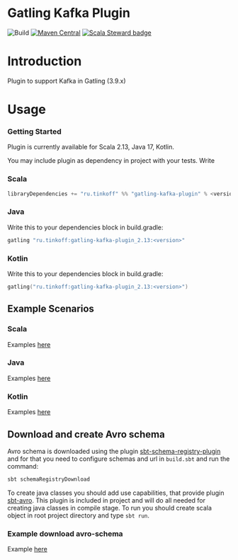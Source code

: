 # Gatling Kafka Plugin

![Build](https://github.com/TinkoffCreditSystems/gatling-kafka-plugin/workflows/Build/badge.svg) [![Maven Central](https://img.shields.io/maven-central/v/ru.tinkoff/gatling-kafka-plugin_2.13.svg?color=success)](https://search.maven.org/search?q=ru.tinkoff.gatling-kafka)  [![Scala Steward badge](https://img.shields.io/badge/Scala_Steward-helping-blue.svg?style=flat&logo=data:image/png;base64,iVBORw0KGgoAAAANSUhEUgAAAA4AAAAQCAMAAAARSr4IAAAAVFBMVEUAAACHjojlOy5NWlrKzcYRKjGFjIbp293YycuLa3pYY2LSqql4f3pCUFTgSjNodYRmcXUsPD/NTTbjRS+2jomhgnzNc223cGvZS0HaSD0XLjbaSjElhIr+AAAAAXRSTlMAQObYZgAAAHlJREFUCNdNyosOwyAIhWHAQS1Vt7a77/3fcxxdmv0xwmckutAR1nkm4ggbyEcg/wWmlGLDAA3oL50xi6fk5ffZ3E2E3QfZDCcCN2YtbEWZt+Drc6u6rlqv7Uk0LdKqqr5rk2UCRXOk0vmQKGfc94nOJyQjouF9H/wCc9gECEYfONoAAAAASUVORK5CYII=)](https://scala-steward.org)

# Introduction

Plugin to support Kafka in Gatling (3.9.x)

# Usage

### Getting Started

Plugin is currently available for Scala 2.13, Java 17, Kotlin.

You may include plugin as dependency in project with your tests. Write

### Scala

```scala
libraryDependencies += "ru.tinkoff" %% "gatling-kafka-plugin" % <version> % Test
```

### Java

Write this to your dependencies block in build.gradle:

```java
gatling "ru.tinkoff:gatling-kafka-plugin_2.13:<version>"
```

### Kotlin

Write this to your dependencies block in build.gradle:

```kotlin
gatling("ru.tinkoff:gatling-kafka-plugin_2.13:<version>")
```

## Example Scenarios

### Scala

Examples [here](src/test/scala/ru/tinkoff/gatling/kafka/examples)

### Java

Examples [here](src/test/java/ru/tinkoff/gatling/kafka/javaapi/examples)

### Kotlin

Examples [here](src/test/kotlin/ru/tinkoff/gatling/kafka/javaapi/examples)

## Download and create Avro schema

Avro schema is downloaded using the plugin [sbt-schema-registry-plugin](https://github.com/Tinkoff/sbt-schema-registry-plugin)
and for that you need to configure schemas and url in `build.sbt` and run the command:

```bash 
sbt schemaRegistryDownload
```

To create java classes you should add use capabilities, that provide plugin [sbt-avro](https://github.com/sbt/sbt-avro).
This plugin is included in project and will do all needed for creating java classes in compile stage.
To run you should create scala object in root project directory and type `sbt run`.

### Example download avro-schema

Example [here](https://github.com/TinkoffCreditSystems/gatling-kafka-plugin/tree/master/src/test/scala/ru/tinkoff/gatling/kafka/examples)
